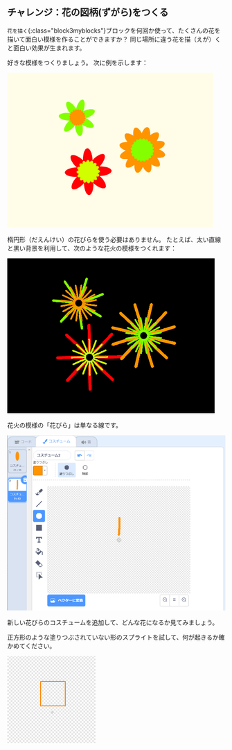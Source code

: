 ## チャレンジ：花の図柄(ずがら)をつくる

`花を描く`{:class="block3myblocks"}ブロックを何回か使って、たくさんの花を描いて面白い模様を作ることができますか？ 同じ場所に違う花を描（えが）くと面白い効果が生まれます。

好きな模様をつくりましょう。 次に例を示します：

![スクリーンショット](images/flower-three.png)

楕円形（だえんけい）の花びらを使う必要はありません。 たとえば、太い直線と黒い背景を利用して、次のような花火の模様をつくれます：

![スクリーンショット](images/flower-fireworks.png)

花火の模様の「花びら」は単なる線です。

![スクリーンショット](images/flower-firework-petal.png)

新しい花びらのコスチュームを追加して、どんな花になるか見てみましょう。

正方形のような塗りつぶされていない形のスプライトを試して、何が起きるか確かめてください。

![スクリーンショット](images/flower-square-petal.png)